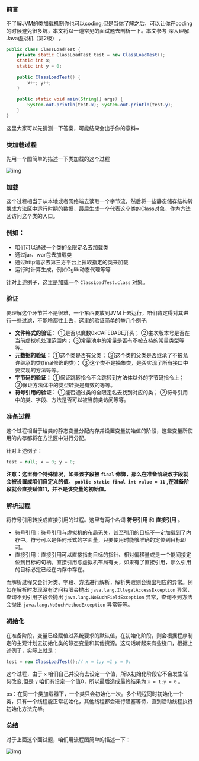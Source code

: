 ### 前言

不了解JVM的类加载机制你也可以coding,但是当你了解之后，可以让你在coding的时候避免很多坑，本文将以一道常见的面试题去剖析一下。本文参考 深入理解Java虚拟机（第2版） 。

```java
public class ClassLoadTest { 
    private static ClassLoadTest test = new ClassLoadTest(); 
    static int x; 
    static int y = 0; 
    
    public ClassLoadTest() { 
        x++; y++; 
    } 
    
    public static void main(String[] args) {
        System.out.println(test.x); System.out.println(test.y); 
    }
}
```

这里大家可以先猜测一下答案，可能结果会出乎你的意料~

### 类加载过程

先用一个图简单的描述一下类加载的这个过程

![img](https://pic2.zhimg.com/80/v2-04743ff715b3d54d1b95465be74d4130_720w.jpg)

### 加载

这个过程相当于从本地或者网络端去读取一个字节流，然后将一些静态储存结构转换成方法区中运行时期的数据，最后生成一个代表这个类的Class对象，作为方法区访问这个类的入口。

### 例如：

- 咱们可以通过一个类的全限定名去加载类
- 通过jar、war包去加载类
- 通过http请求去第三方平台上拉取指定的类来加载
- 运行时计算生成，例如Cglib动态代理等等

针对上述例子，这里是加载一个 `ClassLoadTest.class` 对象。

### 验证

要理解这个环节并不是很难，一个东西要放到JVM上去运行，咱们肯定得对其进行一些过滤，不能啥都往上丢，这里的验证简单的举几个例子:

- **文件格式的验证：**
  ①是否以魔数0xCAFEBABE开头；
  ②主次版本号是否在当前虚拟机处理范围内；
  ③常量池中的常量是否有不被支持的常量类型等等。
- **元数据的验证：**
  ①这个类是否有父类；
  ②这个类的父类是否继承了不被允许继承的类(final修饰的类)；
  ③这个类不是抽象类，是否实现了所有接口中要实现的方法等等。
- **字节码的验证：**
  ①保证跳转指令不会跳转到方法体以外的字节码指令上；
  ②保证方法体中的类型转换是有效的等等。
- **符号引用的验证：**
  ①能否通过类的全限定名去找到对应的类；
  ②符号引用中的类、字段、方法是否可以被当前类访问等等。

### 准备过程

这个过程相当于给类的静态变量分配内存并设置变量初始值的阶段，这些变量所使用的内存都将在方法区中进行分配。

针对上述例子：

```java
test = null; x = 0; y = 0;
```

**注意：这里有个特殊情况，如果该字段被** **`final`** **修饰，那么在准备阶段改字段就会被设置成咱们自定义的值。** **`public static final int value = 11`** **,在准备阶段就会直接赋值11，并不是该变量的初始值。**

### 解析过程

将符号引用转换成直接引用的过程。这里有两个名词 **符号引用** 和 **直接引用** 。

- 符号引用：符号引用与虚拟机的布局无关，甚至引用的目标不一定加载到了内存中。符号可以是任何形式的字面量，只要使用时能够准确的定位到目标即可。
- 直接引用：直接引用可以直接指向目标的指针、相对偏移量或是一个能间接定位到目标的句柄。直接引用与虚拟机布局有关，如果有了直接引用，那么引用的目标必定已经在内存中存在。

而解析过程又会针对类、字段、方法进行解析，解析失败则会抛出相应的异常。例如在解析时发现没有访问权限会抛出 `java.lang.IllegalAccessException` 异常，查询不到引用字段会抛出 `java.lang.NoSuchFieldException` 异常，查询不到方法会抛出 `java.lang.NoSuchMethodException` 异常等等。

### 初始化

在准备阶段，变量已经赋值过系统要求的默认值，在初始化阶段，则会根据程序制定的主观计划去初始化类的静态变量和其他资源。这句话听起来有些绕口，根据上述例子，实际上就是：

```java
test = new ClassLoadTest();// x = 1;y =1 y = 0;
```

这个过程，由于 `x` 咱们自己并没有去设定一个值，所以初始化阶段它不会发生任何改变,但是 `y` 咱们有设定一个值0，所以最后造成最终结果为 `x = 1;y = 0` 。

ps：在同一个类加载器下，一个类只会初始化一次。多个线程同时初始化一个类，只有一个线程能正常初始化，其他线程都会进行阻塞等待，直到活动线程执行初始化方法完毕。

### 总结

对于上面这个面试题，咱们用流程图简单的描述一下：

![img](https://pic3.zhimg.com/80/v2-fbcf52ea7e0e6bf5d949cdaf49b0e2c9_720w.jpg)